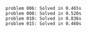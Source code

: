     problem 006: Solved in 0.465s
    problem 008: Solved in 0.520s
    problem 010: Solved in 0.836s
    problem 015: Solved in 0.460s
